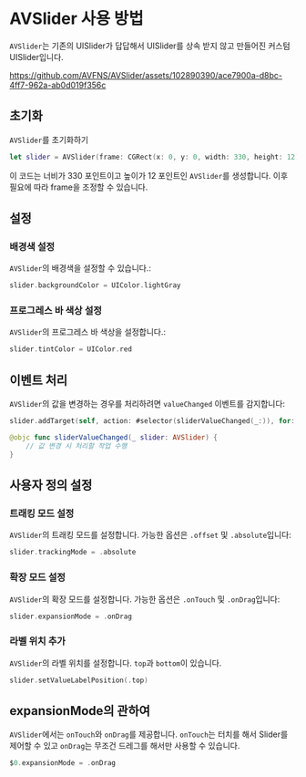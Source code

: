 # **AVSlider 사용 방법**

`AVSlider`는 기존의 UISlider가 답답해서 UISlider를 상속 받지 않고 만들어진 커스텀 UISlider입니다.

https://github.com/AVFNS/AVSlider/assets/102890390/ace7900a-d8bc-4ff7-962a-ab0d019f356c


## **초기화**

`AVSlider`를 초기화하기

```swift
let slider = AVSlider(frame: CGRect(x: 0, y: 0, width: 330, height: 12))
```

이 코드는 너비가 330 포인트이고 높이가 12 포인트인 `AVSlider`를 생성합니다. 이후 필요에 따라 frame을 조정할 수 있습니다.

## **설정**

### **배경색 설정**

`AVSlider`의 배경색을 설정할 수 있습니다.:

```swift
slider.backgroundColor = UIColor.lightGray
```

### **프로그레스 바 색상 설정**

`AVSlider`의 프로그레스 바 색상을 설정합니다.:

```swift
slider.tintColor = UIColor.red
```

## **이벤트 처리**

`AVSlider`의 값을 변경하는 경우를 처리하려면 `valueChanged` 이벤트를 감지합니다:

```swift
slider.addTarget(self, action: #selector(sliderValueChanged(_:)), for: .valueChanged)

@objc func sliderValueChanged(_ slider: AVSlider) {
    // 값 변경 시 처리할 작업 수행
}
```

## **사용자 정의 설정**

### **트래킹 모드 설정**

`AVSlider`의 트래킹 모드를 설정합니다. 가능한 옵션은 `.offset` 및 `.absolute`입니다:

```swift
slider.trackingMode = .absolute

```

### **확장 모드 설정**

`AVSlider`의 확장 모드를 설정합니다. 가능한 옵션은 `.onTouch` 및 `.onDrag`입니다:

```swift
slider.expansionMode = .onDrag

```

### **라벨 위치 추가**

`AVSlider`의 라벨 위치를 설정합니다. `top`과 `bottom`이 있습니다.

```swift
slider.setValueLabelPosition(.top)
```

## expansionMode의 관하여

`AVSlider`에서는 `onTouch`와 `onDrag`를 제공합니다.
`onTouch`는 터치를 해서 Slider를 제어할 수 있고 `onDrag`는 무조건 드레그를 해서만 사용할 수 있습니다.

```swift
$0.expansionMode = .onDrag
```

